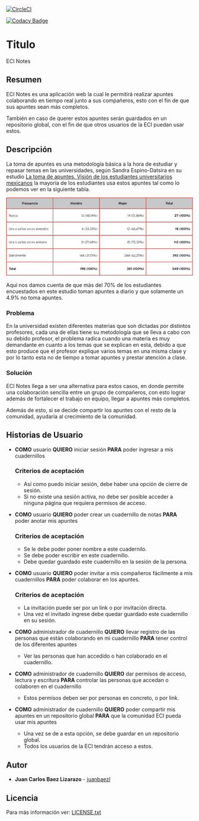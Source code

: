 [![CircleCI](https://dl.circleci.com/status-badge/img/gh/juanbaezl/EciNotes/tree/main.svg?style=svg)](https://dl.circleci.com/status-badge/redirect/gh/juanbaezl/EciNotes/tree/main)

[![Codacy Badge](https://app.codacy.com/project/badge/Grade/1d7e713e733d4ab1b811b70f09bd3320)](https://www.codacy.com/gh/juanbaezl/EciNotes/dashboard?utm_source=github.com&utm_medium=referral&utm_content=juanbaezl/EciNotes&utm_campaign=Badge_Grade)

# Titulo

ECI Notes

## Resumen

ECI Notes es una aplicación web la cual le permitirá realizar apuntes colaborando en tiempo real junto a sus compañeros, esto con el fin de que sus apuntes sean más completos.

También en caso de querer estos apuntes serán guardados en un repositorio global, con el fin de que otros usuarios de la ECI puedan usar estos.

## Descripción

La toma de apuntes es una metodología básica a la hora de estudiar y repasar temas en las universidades, según Sandra Espino-Datsira en su estudio [La toma de apuntes. Visión de los estudiantes universitarios mexicanos](https://www.redalyc.org/jatsRepo/2991/299151245004/html/index.html) la mayoría de los estudiantes usa estos apuntes tal como lo podemos ver en la siguiente tabla.

![Tabla porcentaje de toma de apuntes](/img/Tabla_Apuntes.jpg)

Aquí nos damos cuenta de que más del 70% de los estudiantes encuestados en este estudio toman apuntes a diario y que solamente un 4.9% no toma apuntes.

### Problema

En la universidad existen diferentes materias que son dictadas por distintos profesores, cada una de ellas tiene su metodología que se lleva a cabo con su debido profesor, el problema radica cuando una materia es muy demandante en cuanto a los temas que se explican en esta, debido a que esto produce que el profesor explique varios temas en una misma clase y por lo tanto esta no de tiempo a tomar apuntes y prestar atención a clase.

### Solución

ECI Notes llega a ser una alternativa para estos casos, en donde permite una colaboración sencilla entre un grupo de compañeros, con esto lograr además de fortalecer el trabajo en equipo, llegar a apuntes más completos.

Además de esto, si se decide compartir los apuntes con el resto de la comunidad, ayudaría al crecimiento de la comunidad.

## Historias de Usuario

- **COMO** usuario **QUIERO** iniciar sesión **PARA** poder ingresar a mis cuadernillos

  ### Criterios de aceptación

  - Así como puedo iniciar sesión, debe haber una opción de cierre de sesión.
  - Si no existe una sesión activa, no debe ser posible acceder a ninguna página que requiera permisos de acceso.

- **COMO** usuario **QUIERO** poder crear un cuadernillo de notas **PARA** poder anotar mis apuntes

  ### Criterios de aceptación

  - Se le debe poder poner nombre a este cuadernilo.
  - Se debe poder escribir en este cuadernillo.
  - Debe quedar guardado este cuadernillo en la sesión de la persona.

- **COMO** usuario **QUIERO** poder invitar a mis compañeros fácilmente a mis cuadernillos **PARA** poder colaborar en los apuntes.

  ### Criterios de aceptación

  - La invitación puede ser por un link o por invitación directa.
  - Una vez el invitado ingrese debe quedar guardado este cuadernillo en su sesión.

- **COMO** administrador de cuadernillo **QUIERO** llevar registro de las personas que están colaborando en mi cuadernillo **PARA** tener control de los diferentes apuntes

  - Ver las personas que han accedido o han colaborado en el cuadernillo.

- **COMO** administrador de cuadernillo **QUIERO** dar permisos de acceso, lectura y escritura **PARA** controlar las personas que accedan o colaboren en el cuadernillo

  - Estos permisos deben ser por personas en concreto, o por link.

- **COMO** administrador de cuadernillo **QUIERO** poder compartir mis apuntes en un repositorio global **PARA** que la comunidad ECI pueda usar mis apuntes

  - Una vez se de a esta opción, se debe guardar en un repositorio global.
  - Todos los usuarios de la ECI tendrán acceso a estos.

## Autor

- **Juan Carlos Baez Lizarazo** - [juanbaezl](https://github.com/juanbaezl)

## Licencia

Para más información ver: [LICENSE.txt](License.txt)
